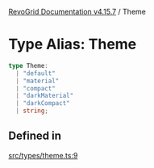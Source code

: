 [RevoGrid Documentation v4.15.7](README.md) / Theme

# Type Alias: Theme

```ts
type Theme: 
  | "default"
  | "material"
  | "compact"
  | "darkMaterial"
  | "darkCompact"
  | string;
```

## Defined in

[src/types/theme.ts:9](https://github.com/revolist/revogrid/blob/4b66617ba213e84ecc08d523780ce49415de163a/src/types/theme.ts#L9)
